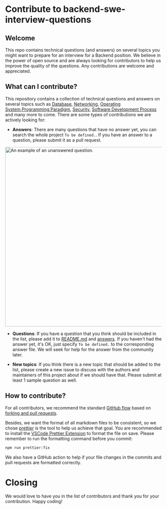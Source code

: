 # Contribute to backend-swe-interview-questions

## Welcome

This repo contains technical questions (and answers) on several topics you might want to prepare for an interview for a Backend position. We believe in the power of open source and are always looking for contributors to help us improve the quality of the questions. Any contributions are welcome and appreciated.

## What can I contribute?

This repository contains a collection of technical questions and answers on several topics such as [Database](./answers/database.md), [Networking](./answers/networking.md), [Operating System](./answers/os.md),[Programming Paradigm](./answers/programming-paradigm.md), [Security](./answers/security.md), [Software Development Process](./answers/software-development-process.md) and many more to come. There are some types of contributions we are actively looking for:

- **Answers**: There are many questions that have no answer yet, you can search the whole project `To be defined.`. If you have an answer to a question, please submit it as a pull request.

<img width="578" alt="An example of an unanswered question." src="https://user-images.githubusercontent.com/8603085/162615710-1f05ed93-add5-4b8b-a205-48f724782591.png">

- **Questions**: If you have a question that you think should be included in the list, please add it to [README.md](./README.md) and [answers](./answers/). If you haven't had the answer yet, it's OK, just specify `To be defined.` to the corresponding answer file. We will seek for help for the answer from the community later.

- **New topics**: If you think there is a new topic that should be added to the list, please create a new issue to discuss with the authors and maintainers of this project about if we should have that. Please submit at least 1 sample question as well.

## How to contribute?

For all contributors, we recommend the standard [GitHub flow](https://docs.github.com/en/get-started/quickstart/github-flow) based on [forking and pull requests](https://docs.github.com/en/get-started/quickstart/contributing-to-projects).

Besides, we want the format of all markdown files to be consistent, so we chose [prettier](https://prettier.io/) is the tool to help us achieve that goal. You are recommended to install the [VSCode Prettier Extension](https://marketplace.visualstudio.com/items?itemName=esbenp.prettier-vscode) to format the file on save. Please remember to run the formatting command before you commit:

```bash
npm run prettier:fix
```

We also have a GitHub action to help if your file changes in the commits and pull requests are formatted correctly.

# Closing

We would love to have you in the list of contributors and thank you for your contribution. Happy coding!
